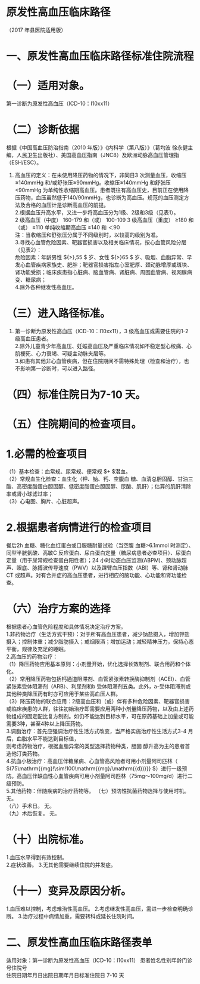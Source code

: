 # 原发性高血压临床路径  
（2017 年县医院适用版）  
# 一、原发性高血压临床路径标准住院流程  
# （一）适用对象。  
第一诊断为原发性高血压（ICD-10：I10xx11）  
# （二）诊断依据  
根据《中国高血压防治指南（2010 年版）》《内科学（第八版）》（葛均波 徐永健主编，人民卫生出版社）、美国高血压指南（JNC8）及欧洲动脉高血压管理指（ESH/ESC）。  
1. 高血压的定义：在未使用降压药物的情况下，非同日3 次测量血压，收缩压≥140mmHg 和/或舒张压≥90mmHg。收缩压≥140mmHg 和舒张压<90mmHg 为单纯性收缩期高血压。患者既往有高血压史，目前正在使用降压药物，血压虽然低于140/90mmHg，也诊断为高血压。规范的血压测定方法及合格的血压计是诊断高血压的前提。  
2.根据血压升高水平，又进一步将高血压分为1级、2级和3级（见表1）。  
2 级高血压（中度）  160-179  和（或）  100-109  3 级高血压（重度）  ≥180  和（或）  ≥110  单纯收缩期高血压 ≥140 和 ＜90  
注：当收缩压和舒张压分属于不同级别时，以较高的级别为准。  
3.寻找心血管危险因素、靶器官损害以及相关临床情况，按心血管风险分层（见表2）：  
危险因素：年龄男性 ${>}\,55 $ 岁、女性 ${>}65 $ 岁、吸烟、血脂异常、早发心血管疾病家族史、肥胖；靶器官损害指左心室肥厚、颈动脉增厚或斑块、肾功能受损；临床疾患指心脏病、脑血管病、肾脏病、周围血管病、视网膜病变、糖尿病；  
4.除外各种继发性高血压。  
# （三）进入路径标准。  
1. 第一诊断为原发性高血压（ICD-10：I10xx11），3 级高血压或需要住院的1-2 级高血压患者。  
2.除外儿童青少年高血压、妊娠高血压及严重临床情况如不稳定型心绞痛、心肌梗死、心力衰竭、可疑主动脉夹层等。  
3.如患有其他非心血管疾病，但在住院期间不需特殊处理（检查和治疗），也不影响第一诊断时，可以进入路径。  
# （四）标准住院日为7-10 天。  
# （五）住院期间的检查项目。  
# 1.必需的检查项目  
（1）基本检查：血常规、尿常规、便常规 $+ $潜血。  
（2）常规血生化检查：血生化（钾、钠、钙、空腹血 糖、血清总胆固醇、甘油三酯、高密度脂蛋白胆固醇、低密度脂蛋白胆固醇、尿酸、肌酐）；估算的肌酐清除率或肾小球滤过率；  
（3）心电图、胸片、心脏超声。  
# 2.根据患者病情进行的检查项目  
餐后2h 血糖、糖化血红蛋白或口服糖耐量试验（当空腹 血糖>6.1mmol 时测定）、同型半胱氨酸、高敏C 反应蛋白、尿白蛋白定量（糖尿病患者必查项目）、尿蛋白定量（用于尿常规检查蛋白阳性者）；24 小时动态血压监测(ABPM)、颈动脉超声、眼底、脉搏波传导速度（PWV）以及踝臂血压指数（ABI）等、肾和肾动脉CT 或超声。对有合并症的高血压患者，进行相应的脑功能、心功能和肾功能检查。  
# （六）治疗方案的选择  
根据患者心血管危险程度和具体情况决定治疗方案。  
1.非药物治疗（生活方式干预）：对于所有高血压患者，减少钠盐摄入，增加钾盐摄入；控制体重；减少脂肪摄入；戒烟限酒；增加运动；减轻精神压力，保持心态平衡，规律及充足的睡眠。  
2.高血压的药物治疗：  
（1）降压药物应用基本原则：小剂量开始，优化选择长效制剂、联合用药和个体化。  
（2）常用降压药物包括钙通道阻滞剂、血管紧张素转换酶抑制剂（ACEI）、血管紧张素受体阻滞剂（ARB）、利尿剂和b 受体阻滞剂五类。此外，a-受体阻滞剂或其他种类降压药有时亦可应用于某些高血压人群。  
（3）降压药物的联合应用：2级高血压和（或）伴有多种危险因素、靶器官损害或临床疾患的人群，往往初始治疗即需要应用两种小剂量降压药物，以及由上述药物组成的固定配比复方制剂。如仍不能达到目标水平，可在原药基础上加量或可能需要3种，甚至4种以上降压药物。  
3.调脂治疗：首先应强调治疗性生活方式改变，当严格实施治疗性生活方式3-4 月后，血脂水平不能达到目标值，  
则考虑药物治疗，根据血脂异常的类型选择药物种类，胆固 醇升高为主的患者首选他汀类药物。  
4.抗血小板治疗：高血压伴糖尿病、心血管高风险者可用小剂量阿司匹林（ $(75\mathrm{{mg}\!\sim\!100\mathrm{{mg}/\mathrm{{d})}}} $）进行一级预防。高血压伴缺血性心血管疾病可用小剂量阿司匹林（75mg～100mg/d）进行二级预防。  
5.其他药物：伴随疾病的治疗药物等。 
（七）预防性抗菌药物选择与使用时机。 无。  
（八）手术日。 无。  
（九）术后恢复。 无。  
# （十）出院标准。  
1.血压水平得到有效控制。  
2.症状改善。 3.无其他需要继续住院的并发症。  
# （十一）变异及原因分析。  
1.血压难以控制，考虑难治性高血压。 2.考虑继发性高血压，需进一步检查明确诊断。 3.治疗过程中病情加重，需要转科或延长住院时间。  
# 二、原发性高血压临床路径表单  
适用对象：第一诊断为原发性高血压（ICD-10：I10xx11） 患者姓名性别年龄门诊号住院号  
住院日期年月日出院日期年月日标准住院日  7-10 天  
